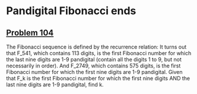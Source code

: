 # Pandigital Fibonacci ends
## [Problem 104](https://projecteuler.net/problem=104)
The Fibonacci sequence is defined by the recurrence relation:
It turns out that F_541, which contains 113 digits, is the first Fibonacci number for which the last nine digits are 1-9 pandigital (contain all the digits 1 to 9, but not necessarily in order). And F_2749, which contains 575 digits, is the first Fibonacci number for which the first nine digits are 1-9 pandigital.
Given that F_k is the first Fibonacci number for which the first nine digits AND the last nine digits are 1-9 pandigital, find k.
